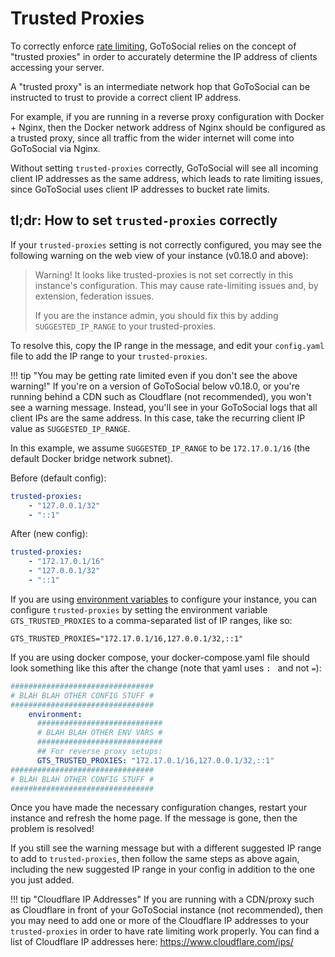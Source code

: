 # Trusted Proxies

To correctly enforce [rate limiting](../api/ratelimiting.md), GoToSocial relies on the concept of "trusted proxies" in order to accurately determine the IP address of clients accessing your server.

A "trusted proxy" is an intermediate network hop that GoToSocial can be instructed to trust to provide a correct client IP address.

For example, if you are running in a reverse proxy configuration with Docker + Nginx, then the Docker network address of Nginx should be configured as a trusted proxy, since all traffic from the wider internet will come into GoToSocial via Nginx.

Without setting `trusted-proxies` correctly, GoToSocial will see all incoming client IP addresses as the same address, which leads to rate limiting issues, since GoToSocial uses client IP addresses to bucket rate limits.

## tl;dr: How to set `trusted-proxies` correctly

If your `trusted-proxies` setting is not correctly configured, you may see the following warning on the web view of your instance (v0.18.0 and above):

> Warning! It looks like trusted-proxies is not set correctly in this instance's configuration. This may cause rate-limiting issues and, by extension, federation issues.
>
> If you are the instance admin, you should fix this by adding `SUGGESTED_IP_RANGE` to your trusted-proxies. 

To resolve this, copy the IP range in the message, and edit your `config.yaml` file to add the IP range to your `trusted-proxies`.

!!! tip "You may be getting rate limited even if you don't see the above warning!"
    If you're on a version of GoToSocial below v0.18.0, or you're running behind a CDN such as Cloudflare (not recommended), you won't see a warning message. Instead, you'll see in your GoToSocial logs that all client IPs are the same address. In this case, take the recurring client IP value as `SUGGESTED_IP_RANGE`.

In this example, we assume `SUGGESTED_IP_RANGE` to be `172.17.0.1/16` (the default Docker bridge network subnet).

Before (default config):

```yaml
trusted-proxies:
    - "127.0.0.1/32"
    - "::1"
```

After (new config):

```yaml
trusted-proxies:
    - "172.17.0.1/16"
    - "127.0.0.1/32"
    - "::1"
```

If you are using [environment variables](../configuration/index.md#environment-variables) to configure your instance, you can configure `trusted-proxies` by setting the environment variable `GTS_TRUSTED_PROXIES` to a comma-separated list of IP ranges, like so:

```env
GTS_TRUSTED_PROXIES="172.17.0.1/16,127.0.0.1/32,::1"
```

If you are using docker compose, your docker-compose.yaml file should look something like this after the change (note that yaml uses `: ` and not `=`):

```yaml
################################
# BLAH BLAH OTHER CONFIG STUFF #
################################
    environment:
      ############################
      # BLAH BLAH OTHER ENV VARS #
      ############################
      ## For reverse proxy setups:
      GTS_TRUSTED_PROXIES: "172.17.0.1/16,127.0.0.1/32,::1"
################################
# BLAH BLAH OTHER CONFIG STUFF #
################################
```

Once you have made the necessary configuration changes, restart your instance and refresh the home page. If the message is gone, then the problem is resolved!

If you still see the warning message but with a different suggested IP range to add to `trusted-proxies`, then follow the same steps as above again, including the new suggested IP range in your config in addition to the one you just added.

!!! tip "Cloudflare IP Addresses"
    If you are running with a CDN/proxy such as Cloudflare in front of your GoToSocial instance (not recommended), then you may need to add one or more of the Cloudflare IP addresses to your `trusted-proxies` in order to have rate limiting work properly. You can find a list of Cloudflare IP addresses here: https://www.cloudflare.com/ips/
